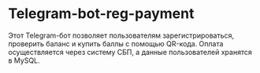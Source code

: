 # Telegram-bot-reg-payment
Этот Telegram-бот позволяет пользователям зарегистрироваться, проверить баланс и купить баллы с помощью QR-кода. Оплата осуществляется через систему СБП, а данные пользователей хранятся в MySQL.
